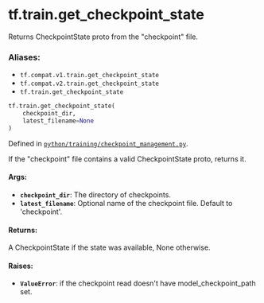<div itemscope itemtype="http://developers.google.com/ReferenceObject">
<meta itemprop="name" content="tf.train.get_checkpoint_state" />
<meta itemprop="path" content="Stable" />
</div>

# tf.train.get_checkpoint_state

Returns CheckpointState proto from the "checkpoint" file.

### Aliases:

* `tf.compat.v1.train.get_checkpoint_state`
* `tf.compat.v2.train.get_checkpoint_state`
* `tf.train.get_checkpoint_state`

``` python
tf.train.get_checkpoint_state(
    checkpoint_dir,
    latest_filename=None
)
```



Defined in [`python/training/checkpoint_management.py`](/code/stable/tensorflow/python/training/checkpoint_management.py).

<!-- Placeholder for "Used in" -->

If the "checkpoint" file contains a valid CheckpointState
proto, returns it.

#### Args:


* <b>`checkpoint_dir`</b>: The directory of checkpoints.
* <b>`latest_filename`</b>: Optional name of the checkpoint file.  Default to
  'checkpoint'.


#### Returns:

A CheckpointState if the state was available, None
otherwise.



#### Raises:


* <b>`ValueError`</b>: if the checkpoint read doesn't have model_checkpoint_path set.